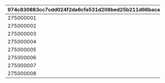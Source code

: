 |974c830883cc7cdd024f2da6cfa531d208bed25b211d66bacad68a40762d16b0|f9ca3e57cac7c03ec3809da1d67f1fc50efc3e88673a0919d1dbd6c1c92c9429|d6dbf1038e6f6745e7e37b6079f529cc80b76e41b2b2825a03b946bf510e907a|91974b1fc07611444ce65ac2b0ec2c7075ddc4604a834c2f505e4627f59b2804|f52f5833c9f1d0164e64ef7bd20aca405d77827c8660d5909d699fa456eca80a|
| --- | --- | --- | --- | --- |
|275000001|2024/10/15 15:00:00|750000011|75000001|90|
|275000002|2024/10/15 15:00:00|750000021|75000002|90|
|275000003|2024/10/15 15:00:00|750000031|75000003|90|
|275000004|2024/10/15 15:00:00|750000041|75000004|90|
|275000005|2024/10/15 15:00:00|750000051|75000005|90|
|275000006|2024/10/15 15:00:00|750000061|75000006|90|
|275000007|2024/10/15 15:00:00|750000071|75000007|90|
|275000008|2024/10/15 15:00:00|750000081|75000008|90|